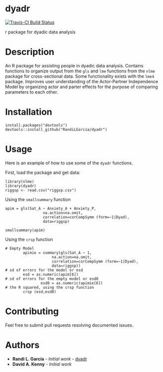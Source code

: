 
<!-- README.md is generated from README.Rmd. Please edit that file -->

# dyadr

[![Travis-CI Build
Status](https://api.travis-ci.org/abarylsky/dyadr.svg?branch=master)](https://travis-ci.org/abarylsky/dyadr)

r package for dyadic data analysis

# Description

An R package for assisting people in dyadic data analysis. Contains
functions to organize output from the `gls` and `lme` functions from the
`nlme` package for cross-sectional data. Some functionality exists with
the `lme4` package. Improves user understanding of the Actor-Partner
Independence Model by organizing actor and parter effects for the
purpose of comparing parameters to each other.

# Installation

    install.packages("devtools")
    devtools::install_github("RandiLGarcia/dyadr")

# Usage

Here is an example of how to use some of the `dyadr` functions.

First, load the package and get data:

    library(nlme)
    library(dyadr)
    riggsp <- read.csv("riggsp.csv") 

Using the `smallsummary` function

    apim = gls(Sat_A ~ Anxiety_A + Anxiety_P, 
                     na.action=na.omit, 
                     correlation=corCompSymm (form=~1|Dyad),
                     data=riggsp)
    
    smallsummary(apim)

Using the `crsp` function

    # Empty Model
            apimie = summary(gls(Sat_A ~ 1, 
                         na.action=na.omit, 
                         correlation=corCompSymm (form=~1|Dyad),
                         data=riggsp))
    # sd of errors for the model or esd
            esd = as.numeric(apim[6])
    # sd of errors for the empty model or esd0
                    esd0 = as.numeric(apimie[6])
    # the R squared, using the crsp function                
            crsp (esd,esd0)

# Contributing

Feel free to submit pull requests resolving documented issues.

# Authors

  - **Randi L. Garcia** - *Initial work* -
    [dyadr](https://github.com/RandiLGarcia/dyadr)
  - **David A. Kenny** - *Initial work*
